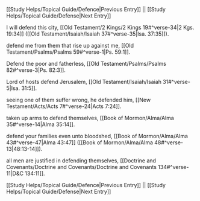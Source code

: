[[Study Helps/Topical Guide/Defence|Previous Entry]]  ||  [[Study Helps/Topical Guide/Defense|Next Entry]]

 I will defend this city, [[Old Testament/2 Kings/2 Kings 19#^verse-34|2 Kgs. 19:34]] ([[Old Testament/Isaiah/Isaiah 37#^verse-35|Isa. 37:35]]).

 defend me from them that rise up against me, [[Old Testament/Psalms/Psalms 59#^verse-1|Ps. 59:1]].

 Defend the poor and fatherless, [[Old Testament/Psalms/Psalms 82#^verse-3|Ps. 82:3]].

 Lord of hosts defend Jerusalem, [[Old Testament/Isaiah/Isaiah 31#^verse-5|Isa. 31:5]].

 seeing one of them suffer wrong, he defended him, [[New Testament/Acts/Acts 7#^verse-24|Acts 7:24]].

 taken up arms to defend themselves, [[Book of Mormon/Alma/Alma 35#^verse-14|Alma 35:14]].

 defend your families even unto bloodshed, [[Book of Mormon/Alma/Alma 43#^verse-47|Alma 43:47]] ([[Book of Mormon/Alma/Alma 48#^verse-13|48:13-14]]).

 all men are justified in defending themselves, [[Doctrine and Covenants/Doctrine and Covenants/Doctrine and Covenants 134#^verse-11|D&C 134:11]].

[[Study Helps/Topical Guide/Defence|Previous Entry]]  ||  [[Study Helps/Topical Guide/Defense|Next Entry]]